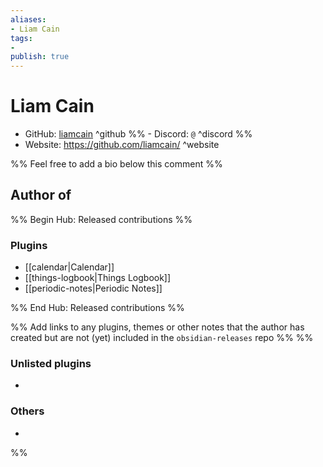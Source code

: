 ```yaml
---
aliases:
- Liam Cain
tags: 
- 
publish: true
---
```


# Liam Cain

- GitHub: [liamcain](https://github.com/liamcain/) ^github
%% - Discord: `@` ^discord %%
- Website: <https://github.com/liamcain/> ^website
<!-- - [[Publish sites|Publish site]]: ^publish -->

%% Feel free to add a bio below this comment %%


## Author of

%% Begin Hub: Released contributions %%
### Plugins
- [[calendar|Calendar]]
- [[things-logbook|Things Logbook]]
- [[periodic-notes|Periodic Notes]]

%% End Hub: Released contributions %%

%% Add links to any plugins, themes or other notes that the author has created but are not (yet) included in the `obsidian-releases` repo %%
%%
### Unlisted plugins

- 

### Others

- 
%%

<!--
## Sponsor this author

- [[GitHub sponsors]]: [Sponsor @liamcain on GitHub Sponsors](https://github.com/sponsors/liamcain) ^github-sponsor
- [[Buy me a coffee]]: ^buy-me-a-coffee
- [[PayPal]]: ^paypal
- [[Patreon]]: ^patreon

-->

<!--
## Follow this author

- [[YouTube Channels|On YouTube]]: ^youtube
- Twitter: ^twitter
- ...
-->